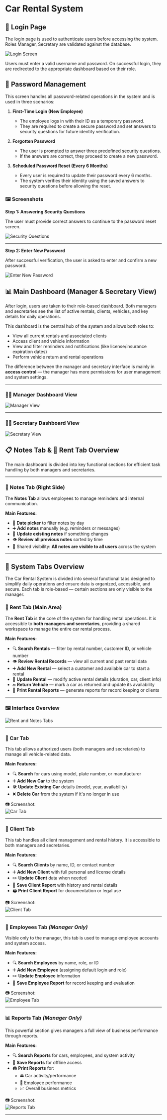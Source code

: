# Car Rental System

## 🔐 Login Page

The login page is used to authenticate users before accessing the system. Roles Manager, Secretary are validated against the database.

![Login Screen](images/LogIn.png)

Users must enter a valid username and password. On successful login, they are redirected to the appropriate dashboard based on their role.


## 🔐 Password Management

This screen handles all password-related operations in the system and is used in three scenarios:

1. **First-Time Login (New Employee)**  
   - The employee logs in with their ID as a temporary password.
   - They are required to create a secure password and set answers to security questions for future identity verification.

2. **Forgotten Password**  
   - The user is prompted to answer three predefined security questions.
   - If the answers are correct, they proceed to create a new password.

3. **Scheduled Password Reset (Every 6 Months)**  
   - Every user is required to update their password every 6 months.
   - The system verifies their identity using the saved answers to security questions before allowing the reset.

### 🖼️ Screenshots

**Step 1: Answering Security Questions**

The user must provide correct answers to continue to the password reset screen.

![Security Questions](images/Password-Change2.png)

---

**Step 2: Enter New Password**

After successful verification, the user is asked to enter and confirm a new password.

![Enter New Password](images/Password-Change1.png)



## 📊 Main Dashboard (Manager & Secretary View)

After login, users are taken to their role-based dashboard. Both managers and secretaries see the list of active rentals, clients, vehicles, and key details for daily operations.

This dashboard is the central hub of the system and allows both roles to:
- View all current rentals and associated clients
- Access client and vehicle information
- View and filter reminders and notifications (like license/insurance expiration dates)
- Perform vehicle return and rental operations

The difference between the manager and secretary interface is mainly in **access control** — the manager has more permissions for user management and system settings.

---

### 👨‍💼 Manager Dashboard View

![Manager View](images/manager.png)

---

### 👩‍💼 Secretary Dashboard View

![Secretary View](images/secretary.png)


## 📋 Notes Tab & 🚗 Rent Tab Overview

The main dashboard is divided into key functional sections for efficient task handling by both managers and secretaries.

---

### 📝 Notes Tab (Right Side)

The **Notes Tab** allows employees to manage reminders and internal communication.

**Main Features:**
- 📅 **Date picker** to filter notes by day
- ➕ **Add notes** manually (e.g. reminders or messages)
- 🔄 **Update existing notes** if something changes
- 👁️ **Review all previous notes** sorted by time
- 📌 Shared visibility: **All notes are visible to all users** across the system

---
## 🧭 System Tabs Overview
The Car Rental System is divided into several functional tabs designed to simplify daily operations and ensure data is organized, accessible, and secure. Each tab is role-based — certain sections are only visible to the manager.


### 🚗 Rent Tab (Main Area)

The **Rent Tab** is the core of the system for handling rental operations.
It is accessible to **both managers and secretaries**, providing a shared workspace to manage the entire car rental process.

**Main Features:**
- 🔍 **Search Rentals** — filter by rental number, customer ID, or vehicle number
- 👁️ **Review Rental Records** — view all current and past rental data
- ➕ **Add New Rental** — select a customer and available car to start a rental
- 🔄 **Update Rental** — modify active rental details (duration, car, client info)
- 🔚 **Return Vehicle** — mark a car as returned and update its availability
- 🧾 **Print Rental Reports** — generate reports for record keeping or clients

---

### 🖼️ Interface Overview

![Rent and Notes Tabs](images/Rent-Note-tap.png)


---

### 🚗 Car Tab

This tab allows authorized users (both managers and secretaries) to manage all vehicle-related data.

**Main Features:**
- 🔍 **Search** for cars using model, plate number, or manufacturer
- ➕ **Add New Car** to the system
- 🛠️ **Update Existing Car** details (model, year, availability)
- ❌ **Delete Car** from the system if it's no longer in use

📷 Screenshot:  
![Car Tab](images/CarTab.png)

---

### 👤 Client Tab

This tab handles all client management and rental history. It is accessible to both managers and secretaries.

**Main Features:**
- 🔍 **Search Clients** by name, ID, or contact number
- ➕ **Add New Client** with full personal and license details
- ✏️ **Update Client** data when needed
- 💾 **Save Client Report** with history and rental details
- 🖨️ **Print Client Report** for documentation or legal use

📷 Screenshot:  
![Client Tab](images/ClientTab.png)

---

### 👥 Employees Tab *(Manager Only)*

Visible only to the manager, this tab is used to manage employee accounts and system access.

**Main Features:**
- 🔍 **Search Employees** by name, role, or ID
- ➕ **Add New Employee** (assigning default login and role)
- ✏️ **Update Employee** information
- 💾 **Save Employee Report** for record keeping and evaluation

📷 Screenshot:  
![Employee Tab](images/EmployeeTab.png)

---

### 📊 Reports Tab *(Manager Only)*

This powerful section gives managers a full view of business performance through reports.

**Main Features:**
- 🔍 **Search Reports** for cars, employees, and system activity
- 💾 **Save Reports** for offline access
- 🖨️ **Print Reports** for:
  - 🚘 Car activity/performance
  - 👥 Employee performance
  - 📈 Overall business metrics

📷 Screenshot:  
![Reports Tab](images/ReportsTab.png)

---

